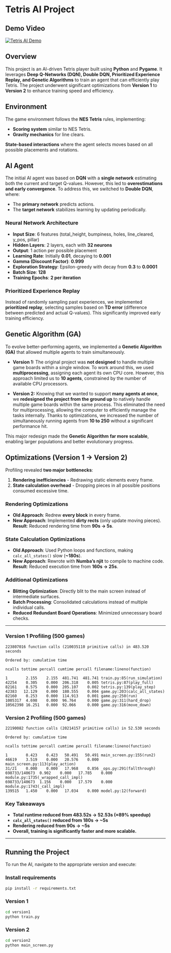 # Tetris AI Project

## **Demo Video**
[![Tetris AI Demo](https://img.youtube.com/vi/D8MjBG5kSzU/0.jpg)](https://www.youtube.com/watch?v=D8MjBG5kSzU)

## Overview
This project is an AI-driven Tetris player built using **Python** and **Pygame**. It leverages **Deep Q-Networks (DQN), Double DQN, Prioritized Experience Replay, and Genetic Algorithms** to train an agent that can efficiently play Tetris. The project underwent significant optimizations from **Version 1** to **Version 2** to enhance training speed and efficiency.

## Environment
The game environment follows the **NES Tetris** rules, implementing:
- **Scoring system** similar to NES Tetris.
- **Gravity mechanics** for line clears.
  
**State-based interactions** where the agent selects moves based on all possible placements and rotations.

## AI Agent
The initial AI agent was based on **DQN** with a **single network** estimating both the current and target Q-values. However, this led to **overestimations and early convergence**. To address this, we switched to **Double DQN**, where:
- The **primary network** predicts actions.
- The **target network** stabilizes learning by updating periodically.

### **Neural Network Architecture**
- **Input Size**: 6 features (total_height, bumpiness, holes, line_cleared, y_pos, pillar)
- **Hidden Layers**: 2 layers, each with **32 neurons**
- **Output**: 1 action per possible placement
- **Learning Rate**: Initially **0.01**, decaying to **0.001**
- **Gamma (Discount Factor)**: **0.999**
- **Exploration Strategy**: Epsilon-greedy with decay from **0.3** to **0.0001**
- **Batch Size**: **128**
- **Training Epochs**: **2 per iteration**

### **Prioritized Experience Replay**
Instead of randomly sampling past experiences, we implemented **prioritized replay**, selecting samples based on **TD error** (difference between predicted and actual Q-values). This significantly improved early training efficiency.

## **Genetic Algorithm (GA)**
To evolve better-performing agents, we implemented a **Genetic Algorithm (GA)** that allowed multiple agents to train simultaneously.

- **Version 1:** The original project was **not designed** to handle multiple game boards within a single window. To work around this, we used **multiprocessing**, assigning each agent its own CPU core. However, this approach limited us to **10 agents**, constrained by the number of available CPU processors.  

- **Version 2:** Knowing that we wanted to support **many agents at once**, we **redesigned the project from the ground up** to natively handle multiple game boards within the same process. This eliminated the need for multiprocessing, allowing the computer to efficiently manage the tasks internally. Thanks to optimizations, we increased the number of simultaneously running agents from **10 to 250** without a significant performance hit.

This major redesign made the **Genetic Algorithm** **far more scalable**, enabling larger populations and better evolutionary progress.

## **Optimizations (Version 1 → Version 2)**
Profiling revealed **two major bottlenecks**:
1. **Rendering inefficiencies** - Redrawing static elements every frame.
2. **State calculation overhead** - Dropping pieces in all possible positions consumed excessive time.

### **Rendering Optimizations**
- **Old Approach**: Redrew **every block** in every frame.
- **New Approach**: Implemented **dirty rects** (only update moving pieces).  
  **Result**: Reduced rendering time from **90s → 5s**.

### **State Calculation Optimizations**
- **Old Approach**: Used Python loops and functions, making `calc_all_states()` slow (**~180s**).
- **New Approach**: Rewrote with **Numba’s njit** to compile to machine code.  
  **Result**: Reduced execution time from **160s → 25s**.

### **Additional Optimizations**
- **Blitting Optimization**: Directly blit to the main screen instead of intermediate surfaces.
- **Batch Processing**: Consolidated calculations instead of multiple individual calls.
- **Reduced Redundant Board Operations**: Minimized unnecessary board checks.

---

### **Version 1 Profiling (500 games)**
```plaintext
223807016 function calls (210035110 primitive calls) in 483.520 seconds

Ordered by: cumulative time

ncalls tottime percall cumtime percall filename:lineno(function) 

1        2.155    2.155  481.741  481.741 train.py:85(run_simulation) 
42254    0.305    0.000  206.318    0.005 tetris.py:87(play_full) 
82161    0.575    0.000  205.107    0.002 tetris.py:139(play_step) 
42383   12.129    0.000  180.555    0.004 game.py:203(calc_all_states) 
82160    0.253    0.000  114.913    0.001 game.py:250(run) 
1005317  4.698    0.000  96.764     0.000 game.py:311(hard_drop) 
10562398 16.251   0.000  92.066     0.000 game.py:316(move_down)
```

### **Version 2 Profiling (500 games)**
```plaintext
22190082 function calls (20214157 primitive calls) in 52.530 seconds

Ordered by: cumulative time

ncalls tottime percall cumtime percall filename:lineno(function) 

1        0.423    0.423   50.491   50.491 main_screen.py:155(run2) 
46619    3.519    0.000   20.576    0.000 main_screen.py:113(play_action) 
31/21    0.000    0.000   17.968    0.856 _ops.py:291(fallthrough) 
698733/140673  0.902    0.000   17.785    0.000 module.py:1735(_wrapped_call_impl) 
698733/140673  1.156    0.000   17.579    0.000 module.py:1743(_call_impl) 
139515   1.450    0.000   17.034    0.000 model.py:12(forward)
```

### **Key Takeaways**
- **Total runtime reduced from 483.52s → 52.53s (≈89% speedup)**
- **`calc_all_states()` reduced from 180s → ~5s**
- **Rendering reduced from 90s → ~5s**
- **Overall, training is significantly faster and more scalable.**

---

## **Running the Project**
To run the AI, navigate to the appropriate version and execute:

### **Install requirements**
```bash
pip install -r requirements.txt
```

### **Version 1**
```bash
cd version1
python train.py
```

### **Version 2**
```bash
cd version2
python main_screen.py
```

